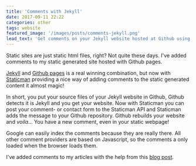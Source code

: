 ```yaml
---
title: 'Comments with Jekyll'
date: 2017-09-11 22:22
categories: other
tags: website
featured_image: '/images/posts/comments-jekyll.png'
lead_text: 'Get comments on your Jekyll website hosted at Github using Staticman.'
---
```


Static sites are just static html files, right? Not quite these days. I've added comments to my static generated site hosted with Github pages.

[Jekyll](https://jekyllrb.com/) and [Github pages](https://pages.github.com/) is a real winning combination, but now with [Staticman](https://staticman.net/) providing a nice way of adding comments to the static generated content it almost magic!

In short, you put your source files of your Jekyll website in Github, Github detects it is Jekyll and you get your website. Now with Staticman you can post your comment- or contact form to the Staticman API and Staticman adds the message to your Github repository. Github rebuilds your website and _voila_... You have a new comment, even in your static webpage!

Google can easily index the comments because they are really there. All other comment providers are based on Javascript, so the comments a only loaded when the browser loads them.

I've added comments to my articles with the help from this [blog post](https://mademistakes.com/articles/improving-jekyll-static-comments/).

